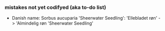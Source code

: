 ### mistakes not yet codifyed (aka to-do list)

- Danish name: Sorbus aucuparia 'Sheerwater Seedling': 'Ellebladet røn' -> 'Almindelig røn 'Sheerwater Seedling'
